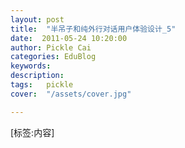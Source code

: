 ```yaml
---
layout: post  
title:  "半吊子和纯外行对话用户体验设计_5"
date:  2011-05-24 10:20:00
author: Pickle Cai  
categories: EduBlog  
keywords: 
description:   
tags:	pickle   
cover:  "/assets/cover.jpg"  

---
```


[标签:内容]
